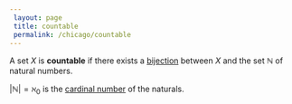 ```yaml
---
 layout: page
 title: countable
 permalink: /chicago/countable
---
```

A set $X$ is **countable** if there exists a [bijection](https://mathgloss.github.io/MathGloss/chicago/bijective) between $X$ and the set $\mathbb N$ of natural numbers. 

$\vert \mathbb N\vert = \aleph_0$ is the [cardinal number](https://mathgloss.github.io/MathGloss/chicago/cardinal_number) of the naturals. 